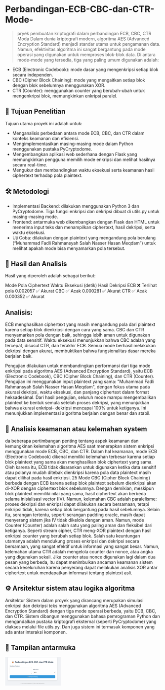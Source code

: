 # Perbandingan-ECB-CBC-dan-CTR-Mode-
> pryek pembuatan kriptografi dalam perbandingan ECB, CBC, CTR Moda Dalam dunia kriptografi modern, algoritma AES (Advanced Encryption Standard) menjadi standar utama untuk pengamanan data. Namun, efektivitas algoritma ini sangat bergantung pada mode operasi yang digunakan untuk memproses blok-blok data. Di antara mode-mode yang tersedia, tiga yang paling umum digunakan adalah:

- ECB (Electronic Codebook): mode dasar yang mengenkripsi setiap blok secara independen.
- CBC (Cipher Block Chaining): mode yang mengaitkan setiap blok dengan blok sebelumnya menggunakan XOR.
- CTR (Counter): menggunakan counter yang berubah-ubah untuk mengenkripsi blok, memungkinkan enkripsi paralel.

## 🎯 Tujuan Penelitian
Tujuan utama proyek ini adalah untuk:

- Menganalisis perbedaan antara mode ECB, CBC, dan CTR dalam konteks keamanan dan efisiensi.
- Mengimplementasikan masing-masing mode dalam Python menggunakan pustaka PyCryptodome.
- Mengembangkan aplikasi web sederhana dengan Flask yang memungkinkan pengguna memilih mode enkripsi dan melihat hasilnya secara real-time.
- Mengukur dan membandingkan waktu eksekusi serta keamanan hasil ciphertext terhadap pola plaintext.

## 🛠️ Metodologi

- Implementasi Backend: dilakukan menggunakan Python 3 dan PyCryptodome. Tiga fungsi enkripsi dan dekripsi dibuat di utils.py untuk masing-masing mode.
- Frontend: antarmuka web dikembangkan dengan Flask dan HTML untuk menerima input teks dan menampilkan ciphertext, hasil dekripsi, serta waktu eksekusi.
- Uji Coba: dilakukan dengan plaintext yang mengandung pola berulang (“Muhammad Fadli Rahmansyah Salah Nasser Hasan Meqdam”) untuk melihat apakah mode bisa menyamarkan pola tersebut.

## 🧪 Hasil dan Analisis
Hasil yang diperoleh adalah sebagai berikut:

Mode	Pola Ciphertext	Waktu Eksekusi (detik)	Hasil Dekripsi
ECB	❌ Terlihat pola	0.002057	✅ Akurat
CBC	✅ Acak	0.000281	✅ Akurat
CTR	✅ Acak	0.000352	✅ Akurat

## Analisis:
ECB menghasilkan ciphertext yang masih mengandung pola dari plaintext karena setiap blok dienkripsi dengan cara yang sama.
CBC dan CTR menyamarkan pola dengan baik, sehingga lebih aman untuk digunakan pada data sensitif.
Waktu eksekusi menunjukkan bahwa CBC adalah yang tercepat, disusul CTR, dan terakhir ECB.
Semua mode berhasil melakukan dekripsi dengan akurat, membuktikan bahwa fungsionalitas dasar mereka berjalan baik.

Pengujian dilakukan untuk membandingkan performansi dari tiga mode enkripsi
pada algoritma AES (Advanced Encryption Standard), yaitu ECB (Electronic Codebook),
CBC (Cipher Block Chaining), dan CTR (Counter). Pengujian ini menggunakan input
plaintext yang sama: "Muhammad Fadli Rahmansyah Salah Nasser Hasan Meqdam",
dengan fokus utama pada akurasi dekripsi, waktu eksekusi, dan panjang ciphertext dalam
format heksadesimal. Dari hasil pengujian, seluruh mode mampu mengembalikan plaintext
ke bentuk semula setelah proses dekripsi, yang menunjukkan bahwa akurasi enkripsi-
dekripsi mencapai 100% untuk ketiganya. Ini menunjukkan implementasi algoritma
berjalan dengan benar dan stabil.

## 🔐 Analisis keamanan atau kelemahan system
da beberapa pertimbangan penting tentang aspek keamanan dan kemungkinan
kelemahan algoritma AES saat menerapkan sistem enkripsi menggunakan mode ECB,
CBC, dan CTR. Dalam hal keamanan, mode ECB (Electronic Codebook) dikenal memiliki
kelemahan terbesar karena setiap blok plaintext yang sama akan menghasilkan blok
ciphertext yang sama. Oleh karena itu, ECB tidak disarankan untuk digunakan ketika data
sensitif atau polanya mudah ditebak dienkripsi karena pola data plaintext masih dapat
dilihat pada hasil enkripsi.
25
Mode CBC (Cipher Block Chaining) berbeda dengan ECB karena setiap blok plaintext
sebelum dienkripsi akan di-XOR dengan ciphertext blok sebelumnya. Dengan demikian,
meskipun blok plaintext memiliki nilai yang sama, hasil ciphertext akan berbeda selama
inisialisasi vector (IV). Namun, kelemahan CBC adalah paralelisme: proses dekripsi dan
enkripsi dapat dilakukan secara bersamaan, tetapi enkripsi tidak, karena setiap blok
bergantung pada hasil sebelumnya. Selain itu, serangan tertentu, seperti serangan padding
oracle, masih dapat menyerang sistem jika IV tidak dikelola dengan aman.
Namun, mode Counter (Counter) adalah salah satu yang paling aman dan fleksibel dari
ketiganya. Seperti stream cipher, CTR meng-XOR plaintext dengan hasil enkripsi counter
yang berubah setiap blok. Salah satu keuntungan utamanya adalah mendukung proses
enkripsi dan dekripsi secara bersamaan, yang sangat efektif untuk informasi yang sangat
besar. Namun, kelemahan utama CTR adalah mengelola counter dan nonce, atau angka
yang digunakan sekali. Jika counter atau nonce digunakan lagi dalam dua pesan yang
berbeda, itu dapat menimbulkan ancaman keamanan sistem secara keseluruhan karena
penyerang dapat melakukan analisis XOR antar ciphertext untuk mendapatkan informasi
tentang plaintext asli.

## ⚙️ Arsitektur sistem atau logika algoritma
Arsitektur Sistem dalam proyek yang dirancang merupakan simulasi enkripsi dan
dekripsi teks menggunakan algoritma AES (Advanced Encryption Standard) dengan tiga
mode operasi berbeda, yaitu ECB, CBC, dan CTR. Sistem dibangun menggunakan bahasa
pemrograman Python dan mengandalkan pustaka kriptografi eksternal (seperti
PyCryptodome) yang diakses melalui file utils.py. Dan juga sistem ini termasuk komponen
yang ada antar interaksi komponen.


## 📌 Tampilan antarmuka
 <img src="https://github.com/MuhammadFadliRahmansyahG1A023005/Perbandingan-ECB-CBC-dan-CTR-Mode-/blob/main/Cuplikan%20layar%202025-06-01%20224011.png" width="180"/>
